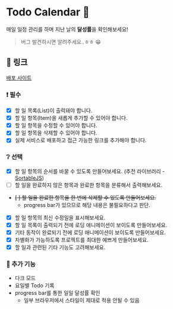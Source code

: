 # Todo Calendar :calendar:

매일 일정 관리를 하며 지난 날의 **달성률**을 확인해보세요!

> 버그 발견하시면 알려주세요..ㅎㅎ :grin:

## :link: 링크

[배포 사이트](https://kdt5-seodonguk--moonlit-dodol-6b1113.netlify.app/)

### ❗ 필수

- [x] 할 일 목록(List)이 출력돼야 합니다.
- [x] 할 일 항목(Item)을 새롭게 추가할 수 있어야 합니다.
- [x] 할 일 항목을 수정할 수 있어야 합니다.
- [x] 할 일 항목을 삭제할 수 있어야 합니다.
- [x] 실제 서비스로 배포하고 접근 가능한 링크를 추가해야 합니다.

### ❔ 선택

- [x] 할 일 항목의 순서를 바꿀 수 있도록 만들어보세요. (추천 라이브러리 - [SortableJS](http://sortablejs.github.io/Sortable/))
- [ ] 할 일을 완료하지 않은 항목과 완료한 항목을 분류해서 출력해보세요.
- ~~[ ] 할 일을 완료한 항목을 한 번에 삭제할 수 있도록 만들어보세요.~~
  - progress bar가 있으므로 해당 내용은 불필요하다고 판단.
- [x] 할 일 항목의 최신 수정일을 표시해보세요.
- [x] 할 일 목록이 출력되기 전에 로딩 애니메이션이 보이도록 만들어보세요.
- [x] 기타 동작이 완료되기 전에 로딩 애니메이션이 보이도록 만들어보세요.
- [x] 차별화가 가능하도록 프로젝트를 최대한 예쁘게 만들어보세요.
- [x] 할 일과 관련된 기타 기능도 고려해보세요.

### :rocket: 추가 기능

- 다크 모드
- 요일별 Todo 기록
- progress bar를 통한 일일 달성률 확인
  - 일부 브라우저에서 스타일이 제대로 적용 안될 수 있음
